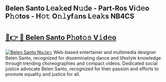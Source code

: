 ## Belen Santo L𝚎a𝚔ed N𝚞𝚍e - Part-Ros Vi𝚍𝚎o P𝚑𝚘tos - H𝚘𝚝 O𝚗𝚕yf𝚊ns L𝚎a𝚔s NB4CS

# <h2><a href="http://kfd4x8p.oniu.top/?m=Belen+Santo">🔗👉 🔴 Belen Santo P𝚑ot𝚘𝚜 V𝚒d𝚎o</a></h2>

[![Belen Santo Nu𝚍e𝚜](https://i.imgur.com/0qMVB7G.gif)](http://kfd4x8p.oniu.top/?m=Belen+Santo)
Web-based entertainer and multimedia designer Belen Santo, recognized for disseminating dance and lifestyle knowledge through trending choreographies and compact videos. Dedicated social justice advocate Belen Santo, recognized for their passion and efforts to promote equality and justice for all.  
